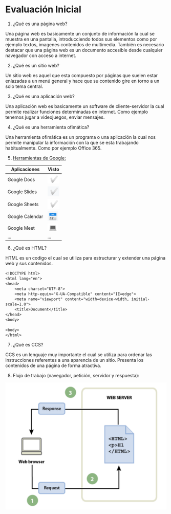 # Evaluación Inicial

1. ¿Qué es una página web?

Una página web es basicamente un conjunto de información la cual se muestra en una pantalla, introducciendo todos sus elementos como por ejemplo textos, imagenes contenidos de multimedia. También es necesario destacar que una página web es un documento accesible desde cualquier navegador con acceso a internet.

2. ¿Qué es un sitio web?

Un sitio web es aquel que esta compuesto por páginas que suelen estar enlazadas a un menú general y hace que su contenido gire en torno a un solo tema central.

3. ¿Qué es una aplicación web?

Una aplicación web es basicamente un software de cliente-servidor la cual permite realizar funciones determinadas en internet. Como ejemplo tenemos jugar a videojuegos, enviar mensajes.

4. ¿Qué es una herramienta ofimática?

Una herramienta ofimática es un programa o una aplicación la cual nos permite manipular la información con la que se esta trabajando habitualmente. Como por ejemplo Office 365.

5. [Herramientas de Google:](https://www.google.com/intl/es-419/chrome/browser-tools/ "Herramientas de Google")

| Aplicaciones  | Visto  |
|----------|----------|
|Google Docs| ![Tick](https://github.com/paulamoreno27/SMX2-M8UF1A2-Evaluaci-n-inicial-MorenoLe-nPaula/blob/main/captura%20punto%205.png?raw=true "Tick") |
|Google Slides| ![Tick](https://github.com/paulamoreno27/SMX2-M8UF1A2-Evaluaci-n-inicial-MorenoLe-nPaula/blob/main/captura%20punto%205(2).png?raw=true "Tick") |
|Google Sheets| ![Tick](https://github.com/paulamoreno27/SMX2-M8UF1A2-Evaluaci-n-inicial-MorenoLe-nPaula/blob/main/captura%20punto%205.png?raw=true "Tick") |
|Google Calendar| ![Calendario](https://github.com/paulamoreno27/SMX2-M8UF1A2-Evaluaci-n-inicial-MorenoLe-nPaula/blob/main/captura%20punto%205%20(3).png?raw=true "Calendario") |
|Google Meet| ![Ordenador](https://github.com/paulamoreno27/SMX2-M8UF1A2-Evaluaci-n-inicial-MorenoLe-nPaula/blob/main/captura%20punto%205%20(4).png?raw=true "Ordenador") |
|...|...|

6. ¿Qué es HTML?

HTML es un codigo el cual se utiliza para estructurar y  extender una página web y sus contenidos.

```
<!DOCTYPE html>
<html lang="en">
<head>
    <meta charset="UTF-8">
    <meta http-equiv="X-UA-Compatible" content="IE=edge">
    <meta name="viewport" content="width=device-width, initial-scale=1.0">
    <title>Document</title>
</head>
<body>

<body>
</html>
```

7. ¿Qué es CCS?

CCS es un lenguaje muy importante el cual se utiliza para ordenar las instrucciones referentes a una aparencia de un sitio. Presenta los contenidos de una página de forma atractiva.

8. Flujo de trabajo (navegador, petición, servidor y respuesta):

![Imagen flujo de trabajo](https://github.com/paulamoreno27/SMX2-M8UF1A2-Evaluaci-n-inicial-MorenoLe-nPaula/blob/main/captura%20punto%208.png "Imagen flujo de trabajo")